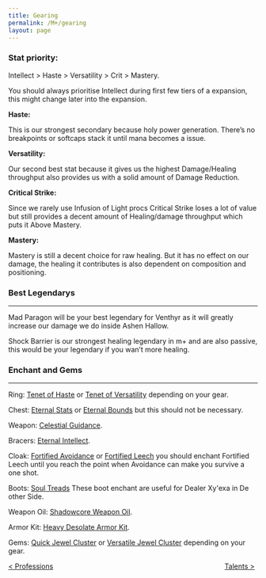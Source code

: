 ```yaml
---
title: Gearing
permalink: /M+/gearing
layout: page
---
```


### **Stat priority:**

Intellect > Haste > Versatility > Crit > Mastery.

You should always prioritise Intellect during first few tiers of a expansion, this might change later into the expansion.

**Haste:**

This is our strongest secondary because holy power generation. There’s no breakpoints or softcaps stack it until mana becomes a issue.

**Versatility:**

Our second best stat because it gives us the highest Damage/Healing throughput also provides us with a solid amount of Damage Reduction.

**Critical Strike:**

Since we rarely use Infusion of Light procs Critical Strike loses a lot of value but still provides a decent amount of Healing/damage throughput which puts it Above Mastery.

**Mastery:**

Mastery is still a decent choice for raw healing. But it has no effect on our damage, the healing it contributes is also dependent on composition and positioning.

### **Best Legendarys**

---

Mad Paragon will be your best legendary for Venthyr as it will greatly increase our damage we do inside Ashen Hallow.

Shock Barrier is our strongest healing legendary in m+ and are also passive, this would be your legendary if you wan’t more healing.

### **Enchant and Gems**

---

Ring:
[Tenet of Haste](https://www.wowhead.com/spell=309617/tenet-of-haste) or [Tenet of Versatility](https://www.wowhead.com/spell=309619/tenet-of-versatility) depending on your gear.

Chest:
[Eternal Stats](https://www.wowhead.com/spell=324773/eternal-stats) or [Eternal Bounds](https://www.wowhead.com/spell=323761/eternal-bounds) but this should not be necessary.

Weapon: [Celestial Guidance](https://www.wowhead.com/spell=309627/celestial-guidance).

Bracers: [Eternal Intellect](https://www.wowhead.com/spell=309609/eternal-intellect).

Cloak: [Fortified Avoidance](https://www.wowhead.com/spell=309530/fortified-avoidance) or [Fortified Leech](https://www.wowhead.com/spell=309531/fortified-leech) you should enchant Fortified Leech until you reach the point when Avoidance can make you survive a one shot.

Boots: [Soul Treads](https://www.wowhead.com/spell=323609/soul-treads) These boot enchant are useful for Dealer Xy'exa in De other Side.

Weapon Oil: [Shadowcore Weapon Oil](https://www.wowhead.com/item=171285/shadowcore-oil).

Armor Kit: [Heavy Desolate Armor Kit](https://www.wowhead.com/item=172347/heavy-desolate-armor-kit).

Gems: [Quick Jewel Cluster](https://www.wowhead.com/item=173128/quick-jewel-cluster) or [Versatile Jewel Cluster](https://www.wowhead.com/item=173129/versatile-jewel-cluster) depending on your gear.

<div>
<div style="text-align:left;display: inline-block;width: 49%;">
<a href="/M+/professions"> < Professions </a>
</div>
<div style="text-align:right;display: inline-block;width: 49%;">
<a href="/M+/talents"> Talents ></a>
</div>
</div>
